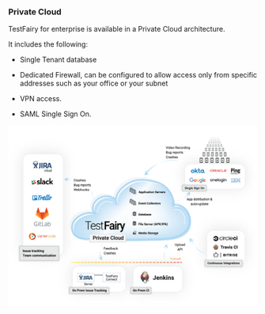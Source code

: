 ### Private Cloud

TestFairy for enterprise is available in a Private Cloud architecture.

It includes the following:

- Single Tenant database

- Dedicated Firewall, can be configured to allow access only from specific addresses such as your office or your subnet

- VPN access.

- SAML Single Sign On.



![ alt upload](/img/testfairy_cloud.png)


